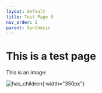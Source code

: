 ```yaml
---
layout: default
title: Test Page 0
nav_order: 2
parent: Synthesis
---
```


# This is a test page
This is an image:

![has_children](/images/has_children.png){:width="350px"}

